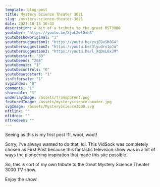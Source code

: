 ```yaml
---
template: blog-post
title: Mystery Science Theater 3021
slug: /mystery-science-theater-3021
date: 2021-10-13 10:43
description: A bit of a tribute to the great MST3000
youtuber: "https://youtu.be/XjuLZwlDxh8"
youtubeshoworiginal: "1"
youtubersuggestion1: "https://youtu.be/yvjE8uSb8G4"
youtubersuggestion2: "https://youtu.be/3lyudrx1pJo"
youtubersuggestion3: "https://youtu.be/l_XqDxL6xJM"
youtubestart: "33"
youtubeend: "266"
youtubemute: "1"
youtubecontrols: "0"
youtubeautostart: "1"
isnftforsale: "1"
svgzindex: "0"
comments: "1"
shareable: "1"
underlayImage: /assets/transparent.png
featuredImage: /assets/mysteryscience-header.jpg
svgImage: /assets/MysteryScience3000.svg
nftlink: ""
nftdrop: ""
nftredeem: ""
---
```

Seeing as this is my frist post !1!, woot, woot!

Sorry, I've always wanted to do that, lol. This VidSock was completely chosen as First Post because this fantastic television show was in a lot of ways the pioneering inspiration that made this site possible. 

So, this is sort of my own tribute to the Great Mystery Science Theater 3000 TV show.

Enjoy the show!



<!-- <h2 class="neonText" style="text-align: center;">BUY THE NFT!</h2> -->




 
